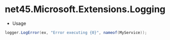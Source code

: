 # net45.Microsoft.Extensions.Logging



- Usage

```csharp
logger.LogError(ex, "Error executing {0}", nameof(MyService));
```

